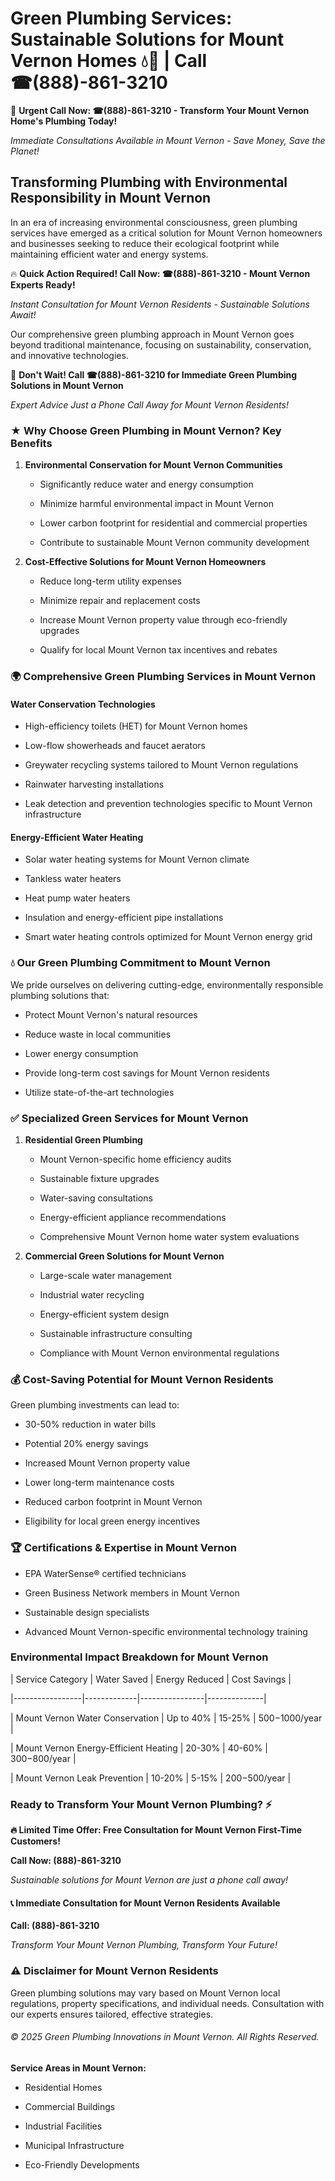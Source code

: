 # Green Plumbing Services: Sustainable Solutions for Mount Vernon Homes 💧🌿 | Call ☎(888)-861-3210

🚨 **Urgent Call Now: ☎(888)-861-3210 - Transform Your Mount Vernon Home's Plumbing Today!**
*Immediate Consultations Available in Mount Vernon - Save Money, Save the Planet!*

## Transforming Plumbing with Environmental Responsibility in Mount Vernon

In an era of increasing environmental consciousness, green plumbing services have emerged as a critical solution for Mount Vernon homeowners and businesses seeking to reduce their ecological footprint while maintaining efficient water and energy systems. 

🔥 **Quick Action Required! Call Now: ☎(888)-861-3210 - Mount Vernon Experts Ready!**
*Instant Consultation for Mount Vernon Residents - Sustainable Solutions Await!*

Our comprehensive green plumbing approach in Mount Vernon goes beyond traditional maintenance, focusing on sustainability, conservation, and innovative technologies.

🚨 **Don't Wait! Call ☎(888)-861-3210 for Immediate Green Plumbing Solutions in Mount Vernon**
*Expert Advice Just a Phone Call Away for Mount Vernon Residents!*

### ★ Why Choose Green Plumbing in Mount Vernon? Key Benefits

1. **Environmental Conservation for Mount Vernon Communities** 
   - Significantly reduce water and energy consumption
   - Minimize harmful environmental impact in Mount Vernon
   - Lower carbon footprint for residential and commercial properties
   - Contribute to sustainable Mount Vernon community development

2. **Cost-Effective Solutions for Mount Vernon Homeowners** 
   - Reduce long-term utility expenses
   - Minimize repair and replacement costs
   - Increase Mount Vernon property value through eco-friendly upgrades
   - Qualify for local Mount Vernon tax incentives and rebates

### 🌍 Comprehensive Green Plumbing Services in Mount Vernon

#### Water Conservation Technologies
- High-efficiency toilets (HET) for Mount Vernon homes
- Low-flow showerheads and faucet aerators
- Greywater recycling systems tailored to Mount Vernon regulations
- Rainwater harvesting installations
- Leak detection and prevention technologies specific to Mount Vernon infrastructure

#### Energy-Efficient Water Heating
- Solar water heating systems for Mount Vernon climate
- Tankless water heaters
- Heat pump water heaters
- Insulation and energy-efficient pipe installations
- Smart water heating controls optimized for Mount Vernon energy grid

### 💧 Our Green Plumbing Commitment to Mount Vernon

We pride ourselves on delivering cutting-edge, environmentally responsible plumbing solutions that:
- Protect Mount Vernon's natural resources
- Reduce waste in local communities
- Lower energy consumption
- Provide long-term cost savings for Mount Vernon residents
- Utilize state-of-the-art technologies

### ✅ Specialized Green Services for Mount Vernon

1. **Residential Green Plumbing**
   - Mount Vernon-specific home efficiency audits
   - Sustainable fixture upgrades
   - Water-saving consultations
   - Energy-efficient appliance recommendations
   - Comprehensive Mount Vernon home water system evaluations

2. **Commercial Green Solutions for Mount Vernon**
   - Large-scale water management
   - Industrial water recycling
   - Energy-efficient system design
   - Sustainable infrastructure consulting
   - Compliance with Mount Vernon environmental regulations

### 💰 Cost-Saving Potential for Mount Vernon Residents

Green plumbing investments can lead to:
- 30-50% reduction in water bills
- Potential 20% energy savings
- Increased Mount Vernon property value
- Lower long-term maintenance costs
- Reduced carbon footprint in Mount Vernon
- Eligibility for local green energy incentives

### 🏆 Certifications & Expertise in Mount Vernon

- EPA WaterSense® certified technicians
- Green Business Network members in Mount Vernon
- Sustainable design specialists
- Advanced Mount Vernon-specific environmental technology training

### Environmental Impact Breakdown for Mount Vernon

| Service Category | Water Saved | Energy Reduced | Cost Savings |
|-----------------|-------------|----------------|--------------|
| Mount Vernon Water Conservation | Up to 40% | 15-25% | $500-$1000/year |
| Mount Vernon Energy-Efficient Heating | 20-30% | 40-60% | $300-$800/year |
| Mount Vernon Leak Prevention | 10-20% | 5-15% | $200-$500/year |

### Ready to Transform Your Mount Vernon Plumbing? ⚡

**🔥 Limited Time Offer: Free Consultation for Mount Vernon First-Time Customers!**

**Call Now: (888)-861-3210**
*Sustainable solutions for Mount Vernon are just a phone call away!*

#### 📞 Immediate Consultation for Mount Vernon Residents Available

**Call: (888)-861-3210**
*Transform Your Mount Vernon Plumbing, Transform Your Future!*

### ⚠️ Disclaimer for Mount Vernon Residents

Green plumbing solutions may vary based on Mount Vernon local regulations, property specifications, and individual needs. Consultation with our experts ensures tailored, effective strategies.

###### © 2025 Green Plumbing Innovations in Mount Vernon. All Rights Reserved.

**Service Areas in Mount Vernon:** 
- Residential Homes
- Commercial Buildings
- Industrial Facilities
- Municipal Infrastructure
- Eco-Friendly Developments
